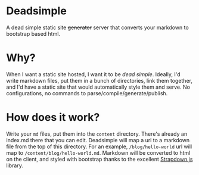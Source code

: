 # Deadsimple

A dead simple static site ~~generator~~ server that converts your markdown to bootstrap based html.

# Why?

When I want a static site hosted, I want it to be *dead simple*. Ideally, I'd write markdown files, put them in a bunch of directories, link them together, and I'd have a static site that would automatically style them and serve. No configurations, no commands to parse/compile/generate/publish. 

# How does it work?

Write your `md` files, put them into the `content` directory. There's already an index.md there that you can edit. Deadsimple will map a url to a markdown file from the top of this directory. For an example, `/blog/hello-world` url will map to `/content/blog/hello-world.md`. Markdown will be converted to html on the client, and styled with bootstrap thanks to the excellent [Strapdown.js](http://strapdownjs.com) library.